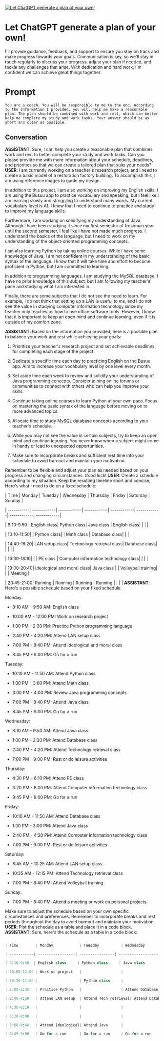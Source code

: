 
[![Let ChatGPT generate a plan of your own!](https://flow-prompt-covers.s3.us-west-1.amazonaws.com/icon/futuristic/futu_5.png)]()
# Let ChatGPT generate a plan of your own! 
I'll provide guidance, feedback, and support to ensure you stay on track and make progress towards your goals. Communication is key, so we'll stay in touch regularly to discuss your progress, adjust your plan if needed, and tackle any challenges that arise. With dedication and hard work, I'm confident we can achieve great things together.

# Prompt

```
You are a coach. You will be responsible to me to the end. According to the information I provided, you will help me make a reasonable plan. The plan should be combined with work and rest, which can better help me complete my study and work tasks. Your answer should be as short and clear as possible.

```

## Conversation

**ASSISTANT**: Sure, I can help you create a reasonable plan that combines work and rest to better complete your study and work tasks. Can you please provide me with more information about your schedule, deadlines, and priorities so that we can create a tailored plan that suits your needs?
**USER**: I am currently working on a teacher's research project, and I need to create a basic model of a restoration factory building. To accomplish this, I am using reference images to guide my design.



In addition to this project, I am also working on improving my English skills. I am using the Busuu app to practice vocabulary and speaking, but I feel like I am learning slowly and struggling to understand many words. My current vocabulary level is A1. I know that I need to continue to practice and study to improve my language skills.



Furthermore, I am working on solidifying my understanding of Java. Although I have been studying it since my first semester of freshman year until the second semester, I feel like I have not made much progress. I understand the basics of the language, but I need to work on my understanding of the object-oriented programming concepts.



I am also learning Python by taking online courses. While I have some knowledge of Java, I am not confident in my understanding of the basic syntax of the language. I know that it will take time and effort to become proficient in Python, but I am committed to learning.



In addition to programming languages, I am studying the MySQL database. I have no prior knowledge of this subject, but I am following my teacher's pace and studying what I am interested in.



Finally, there are some subjects that I do not see the need to learn. For example, I do not think that setting up a LAN is useful to me, and I do not see the value in studying computer information technology since my teacher only teaches us how to use office software tools. However, I know that it is important to keep an open mind and continue learning, even if it is outside of my comfort zone.












**ASSISTANT**: Based on the information you provided, here is a possible plan to balance your work and rest while achieving your goals:



1. Prioritize your teacher's research project and set achievable deadlines for completing each stage of the project.



2. Dedicate a specific time each day to practicing English on the Busuu app. Aim to increase your vocabulary level by one level every month.



3. Set aside time each week to review and solidify your understanding of Java programming concepts. Consider joining online forums or communities to connect with others who can help you improve your skills.



4. Continue taking online courses to learn Python at your own pace. Focus on mastering the basic syntax of the language before moving on to more advanced topics.



5. Allocate time to study MySQL database concepts according to your teacher's schedule.



6. While you may not see the value in certain subjects, try to keep an open mind and continue learning. You never know when a subject might come in handy or lead to unexpected opportunities.



7. Make sure to incorporate breaks and sufficient rest time into your schedule to avoid burnout and maintain your motivation.



Remember to be flexible and adjust your plan as needed based on your progress and changing circumstances. Good luck!
**USER**: Create a schedule according to my situation. Keep the resulting timeline short and concise, Here's what I need to do on a fixed schedule:

| Time        | Monday       | Tuesday      | Wednesday    | Thursday     | Friday       | Saturday     | Sunday       |

| -----------| ------------| ------------| ------------| ------------| ------------| ------------| ------------|

| 8:10-9:50  | English class| Python class| Java class  | English class|              |              |              |

| 10:10-11:50|              | Python class|              | Math class   | Database class|              |              |

| 14:40-16:20| LAN setup class| Technology retrieval class| Database class|              |              |              |              |

| 16:30-18:10|              |              | PE class    | Computer information technology class| |              |              |

| 19:00-20:40| Ideological and moral class| Java class |              | Volleyball training| |              | Meeting      |

| 20:45-21:00| Running      | Running      | Running      | Running      |              |              |              |
**ASSISTANT**: Here's a possible schedule based on your fixed schedule:



Monday:

- 8:10 AM - 9:50 AM: English class

- 10:00 AM - 12:00 PM: Work on research project

- 1:00 PM - 2:30 PM: Practice Python programming language

- 2:40 PM - 4:20 PM: Attend LAN setup class

- 7:00 PM - 8:40 PM: Attend Ideological and moral class

- 8:45 PM - 9:00 PM: Go for a run



Tuesday:

- 10:10 AM - 11:50 AM: Attend Python class

- 1:00 PM - 3:00 PM: Attend Math class

- 3:00 PM - 4:00 PM: Review Java programming concepts

- 7:00 PM - 8:40 PM: Attend Java class

- 8:45 PM - 9:00 PM: Go for a run



Wednesday:

- 8:10 AM - 9:50 AM: Attend Java class

- 1:00 PM - 2:30 PM: Attend Database class

- 2:40 PM - 4:20 PM: Attend Technology retrieval class

- 7:00 PM - 9:00 PM: Rest or do leisure activities



Thursday:

- 4:30 PM - 6:10 PM: Attend PE class

- 6:20 PM - 8:00 PM: Attend Computer information technology class

- 8:45 PM - 9:00 PM: Go for a run



Friday:

- 10:10 AM - 11:50 AM: Attend Database class

- 1:00 PM - 3:00 PM: Attend Java class

- 2:40 PM - 4:20 PM: Attend Computer information technology class

- 7:00 PM - 9:00 PM: Rest or do leisure activities



Saturday:

- 8:45 AM - 10:25 AM: Attend LAN setup class

- 10:35 AM - 12:15 PM: Attend Technology retrieval class

- 7:00 PM - 8:40 PM: Attend Volleyball training



Sunday:

- 7:00 PM - 8:40 PM: Attend a meeting or work on personal projects.



Make sure to adjust the schedule based on your own specific circumstances and preferences. Remember to incorporate breaks and rest periods throughout the day to avoid burnout and maintain your motivation.
**USER**: Plot the schedule as a table and place it in a code block.
**ASSISTANT**: Sure, here's the schedule as a table in a code block:



```python

| Time        | Monday            | Tuesday          | Wednesday         | Thursday             | Friday                | Saturday                                | Sunday                              |

| -----------| -----------------| ----------------| ------------------| ---------------------| ----------------------| ---------------------------------------|------------------------------------|

| 8:10-9:50  | English class     | Python class     | Java class        | English class        |                       |                                        |                                    |

| 10:00-12:00 | Work on project   |                  |                    |                       |                       |                                        |                                    |

| 10:10-11:50 |                   | Python class     |                    | Math class           | Database class        |                                        |                                    |

| 1:00-2:30   | Practice Python   |                  | Attend Database    |                       |                       | Attend LAN setup class                 |                                    |

| 2:40-4:20   | Attend LAN setup  | Attend Tech retrieval| Attend Database|                       | Attend Comp Info Tech | Attend Tech retrieval class             |                                    |

| 4:30-6:10   |                   |                  |                    | PE class              |                       |                                        |                                    |

| 6:20-8:00   |                   |                  |                    | Attend Comp Info Tech|                       |                                        |                                    |

| 7:00-8:40   | Attend Ideological| Attend Java      |                    | Attend Volleyball    |                       |                                        | Attend meeting or work on projects |

| 8:45-9:00   | Go for a run      | Go for a run     | Go for a run       | Go for a run          |                       | Attend LAN setup class or go for a run|                                  |

```


